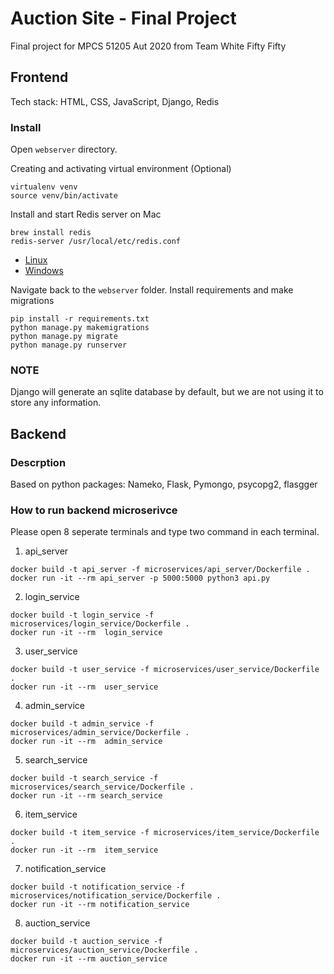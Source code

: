 # Auction Site - Final Project

Final project for MPCS 51205 Aut 2020 from Team White Fifty Fifty 

## Frontend

Tech stack: HTML, CSS, JavaScript, Django, Redis 

### Install
Open `webserver` directory.

Creating and activating virtual environment (Optional)
```
virtualenv venv
source venv/bin/activate
```

Install and start Redis server on Mac
```
brew install redis
redis-server /usr/local/etc/redis.conf
```
* [Linux](https://redis.io/topics/quickstart)
* [Windows](https://www.onlinetutorialspoint.com/spring-boot/setup-install-redis-server-on-windows-10.html)

Navigate back to the `webserver` folder. Install requirements and make migrations
```
pip install -r requirements.txt
python manage.py makemigrations
python manage.py migrate
python manage.py runserver
```

### NOTE

Django will generate an sqlite database by default, but we are not using it to store any information.

## Backend

### Descrption
Based on python packages: Nameko, Flask, Pymongo, psycopg2, flasgger

### How to run backend microserivce
Please open 8 seperate terminals and type two command in each terminal.

1. api_server
```
docker build -t api_server -f microservices/api_server/Dockerfile .
docker run -it --rm api_server -p 5000:5000 python3 api.py
```

2. login_service
```
docker build -t login_service -f microservices/login_service/Dockerfile .
docker run -it --rm  login_service
```

3. user_service
```
docker build -t user_service -f microservices/user_service/Dockerfile .
docker run -it --rm  user_service 
```

4. admin_service
```
docker build -t admin_service -f microservices/admin_service/Dockerfile .
docker run -it --rm  admin_service
```

5. search_service
```
docker build -t search_service -f microservices/search_service/Dockerfile .
docker run -it --rm search_service
```

6. item_service
```
docker build -t item_service -f microservices/item_service/Dockerfile .
docker run -it --rm  item_service
```

7. notification_service
```
docker build -t notification_service -f microservices/notification_service/Dockerfile .
docker run -it --rm notification_service
```

8. auction_service
```
docker build -t auction_service -f microservices/auction_service/Dockerfile .
docker run -it --rm auction_service
```
